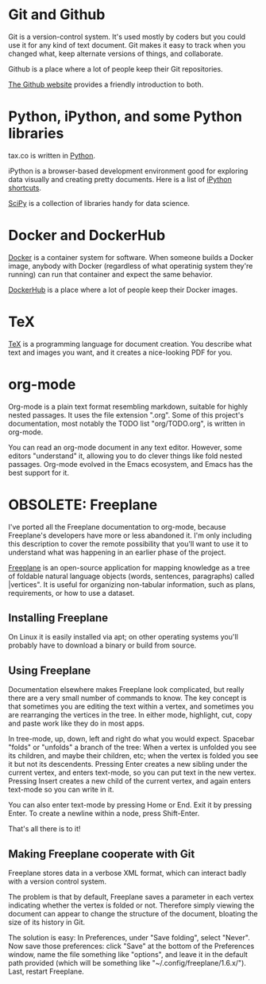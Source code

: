 # Git and Github

Git is a version-control system. It's used mostly by coders but you could use it for any kind of text document. Git makes it easy to track when you changed what, keep alternate versions of things, and collaborate.

Github is a place where a lot of people keep their Git repositories.

[The Github website](https://github.com/) provides a friendly introduction to both.


# Python, iPython, and some Python libraries

tax.co is written in [Python](https://www.python.org/).

iPython is a browser-based development environment good for exploring data visually and creating pretty documents. Here is a list of [iPython shortcuts](https://www.webucator.com/blog/wp-content/uploads/2015/07/IPython-Notebook-Shortcuts.pdfa).

[SciPy](https://www.scipy.org/) is a collection of libraries handy for data science.


# Docker and DockerHub

[Docker](https://www.docker.com) is a container system for software. When someone builds a Docker image, anybody with Docker (regardless of what operatinig system they're running) can run that container and expect the same behavior.

[DockerHub](hub.docker.com) is a place where a lot of people keep their Docker images.



# TeX

[TeX](https://www.tug.org/begin.html) is a programming language for document creation. You describe what text and images you want, and it creates a nice-looking PDF for you.

# org-mode

Org-mode is a plain text format resembling markdown,
suitable for highly nested passages. It uses the file extension ".org".
Some of this project's documentation, most notably the TODO list
"org/TODO.org", is written in org-mode.

You can read an org-mode document in any text editor.
However, some editors "understand" it,
allowing you to do clever things like fold nested passages.
Org-mode evolved in the Emacs ecosystem,
and Emacs has the best support for it.

# OBSOLETE: Freeplane

I've ported all the Freeplane documentation to org-mode,
because Freeplane's developers have more or less abandoned it.
I'm only including this description to cover the remote possibility
that you'll want to use it to understand what was happening in an earlier
phase of the project.

[Freeplane](https://www.freeplane.org/wiki/index.php/Home) is an open-source application for mapping knowledge as a tree of foldable natural language objects (words, sentences, paragraphs) called |vertices". It is useful for organizing non-tabular information, such as plans, requirements, or how to use a dataset.


## Installing Freeplane

On Linux it is easily installed via apt; on other operating systems you'll probably have to download a binary or build from source.


## Using Freeplane

Documentation elsewhere makes Freeplane look complicated, but really there are a very small number of commands to know. The key concept is that sometimes you are editing the text within a vertex, and sometimes you are rearranging the vertices in the tree. In either mode, highlight, cut, copy and paste work like they do in most apps.

In tree-mode, up, down, left and right do what you would expect. Spacebar "folds" or "unfolds" a branch of the tree: When a vertex is unfolded you see its children, and maybe their children, etc; when the vertex is folded you see it but not its descendents. Pressing Enter creates a new sibling under the current vertex, and enters text-mode, so you can put text in the new vertex. Pressing Insert creates a new child of the current vertex, and again enters text-mode so you can write in it.

You can also enter text-mode by pressing Home or End. Exit it by pressing Enter. To create a newline within a node, press Shift-Enter.

That's all there is to it!


## Making Freeplane cooperate with Git

Freeplane stores data in a verbose XML format, which can interact badly with a version control system.

The problem is that by default, Freeplane saves a parameter in each vertex indicating whether the vertex is folded or not. Therefore simply viewing the document can appear to change the structure of the document, bloating the size of its history in Git.

The solution is easy: In Preferences, under "Save folding", select "Never". Now save those preferences: click "Save" at the bottom of the Preferences window, name the file something like "options", and leave it in the default path provided (which will be something like "~/.config/freeplane/1.6.x/"). Last, restart Freeplane.
